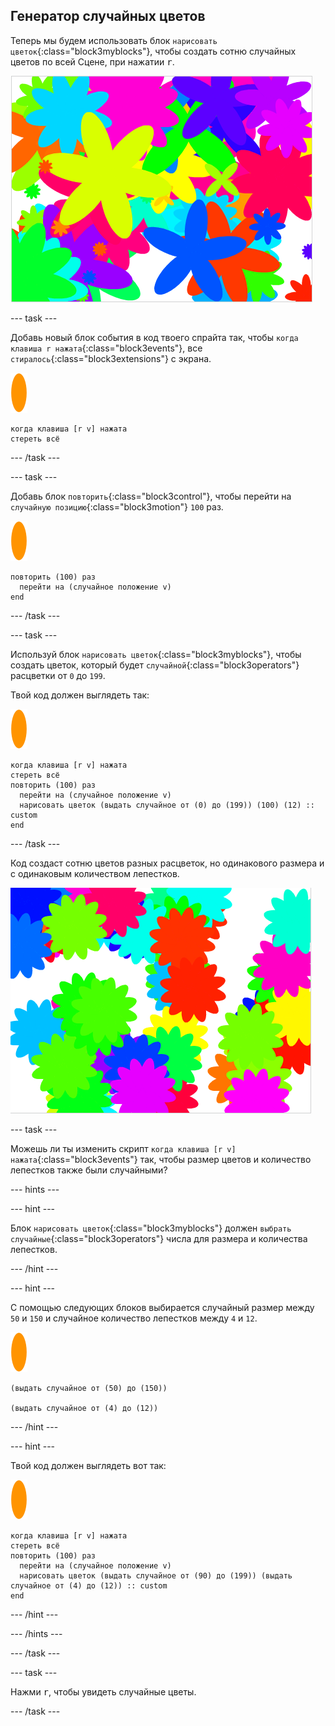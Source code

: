 ## Генератор случайных цветов

Теперь мы будем использовать блок `нарисовать цветок`{:class="block3myblocks"}, чтобы создать сотню случайных цветов по всей Сцене, при нажатии <kbd>r</kbd>.

![случайные цветы](images/flower-random.png)

--- task ---

Добавь новый блок события в код твоего спрайта так, чтобы `когда клавиша r нажата`{:class="block3events"}, все `стиралось`{:class="block3extensions"} с экрана.

![спрайт цветка](images/flower-sprite.png)

```blocks3
когда клавиша [r v] нажата
стереть всё
```

--- /task ---

--- task ---

Добавь блок `повторить`{:class="block3control"}, чтобы перейти на `случайную позицию`{:class="block3motion"} `100` раз.

![спрайт цветка](images/flower-sprite.png)

```blocks3
повторить (100) раз 
  перейти на (случайное положение v)
end
```

--- /task ---

--- task ---

Используй блок `нарисовать цветок`{:class="block3myblocks"}, чтобы создать цветок, который будет `случайной`{:class="block3operators"} расцветки от `0` до `199`.

Твой код должен выглядеть так:

![спрайт цветка](images/flower-sprite.png)

```blocks3
когда клавиша [r v] нажата
стереть всё
повторить (100) раз 
  перейти на (случайное положение v)
  нарисовать цветок (выдать случайное от (0) до (199)) (100) (12) :: custom
end
```

--- /task ---

Код создаст сотню цветов разных расцветок, но одинакового размера и с одинаковым количеством лепестков.

![цветы только случайной расцветки](images/flower-random-colour.png)

--- task ---

Можешь ли ты изменить скрипт `когда клавиша [r v] нажата`{:class="block3events"} так, чтобы размер цветов и количество лепестков также были случайными?

--- hints ---


--- hint ---

Блок `нарисовать цветок`{:class="block3myblocks"} должен `выбрать случайные`{:class="block3operators"} числа для размера и количества лепестков.

--- /hint ---

--- hint ---

С помощью следующих блоков выбирается случайный размер между `50` и `150` и случайное количество лепестков между `4` и `12`.

![спрайт цветка](images/flower-sprite.png)

```blocks3
(выдать случайное от (50) до (150))

(выдать случайное от (4) до (12))
```

--- /hint ---

--- hint ---

Твой код должен выглядеть вот так:

![спрайт цветка](images/flower-sprite.png)

```blocks3
когда клавиша [r v] нажата
стереть всё
повторить (100) раз 
  перейти на (случайное положение v)
  нарисовать цветок (выдать случайное от (90) до (199)) (выдать случайное от (4) до (12)) :: custom
end
```

--- /hint ---

--- /hints ---

--- /task ---

--- task ---

Нажми <kbd>r</kbd>, чтобы увидеть случайные цветы.

--- /task ---